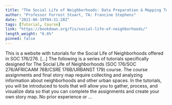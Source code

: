 ```yaml
---
title: "The Social Life of Neighborhoods: Data Preparation & Mapping Tutorials"
author: "Professor Forrest Stuart, TA: Francine Stephens"
date: "2021-06-19T04:31:28Z"
tags: [Tutorial, Course]
link: "https://bookdown.org/fis/social-life-of-neighborhoods/"
length_weight: "6.6%"
pinned: false
---
```


This is a website with tutorials for the Social Life of Neighborhoods offered in SOC 176/276. [...] The following is a series of tutorials specifically designed for The Social Life of Neighborhoods (SOC 176/SOC 276/AFRICAAM 76B/CSRE 176B/URBANST 179) course. The course assignments and final story map require collecting and analyzing information about neighborhoods and other urban spaces. In the tutorials, you will be introduced to tools that will allow you to gather, process, and visualize data so that you can complete the assignments and create your own story map. No prior experience or ...
